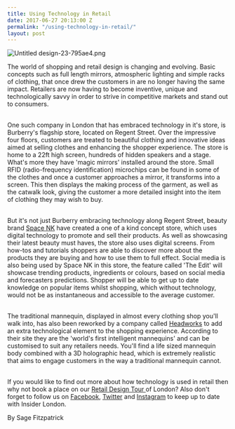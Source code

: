```yaml
---
title: Using Technology in Retail
date: 2017-06-27 20:13:00 Z
permalink: "/using-technology-in-retail/"
layout: post
---
```


![Untitled design-23-795ae4.png](/uploads/Untitled%20design-23-795ae4.png)

The world of shopping and retail design is changing and evolving. Basic concepts such as full length mirrors, atmospheric lighting and simple racks of clothing, that once drew the customers in are no longer having the same impact. Retailers are now having to become inventive, unique and technologically savvy in order to strive in competitive markets and stand out to consumers.

\
One such company in London that has embraced technology in it's store, is Burberry's flagship store, located on Regent Street. Over the impressive four floors, customers are treated to beautiful clothing and innovative ideas aimed at selling clothes and enhancing the shopper experience. The store is home to a 22ft high screen, hundreds of hidden speakers and a stage. What's more they have 'magic mirrors' installed around the store. Small RFID (radio-frequency identification) microchips can be found in some of the clothes and once a customer approaches a mirror, it transforms into a screen. This then displays the making process of the garment, as well as the catwalk look, giving the customer a more detailed insight into the item of clothing they may wish to buy.

\
But it's not just Burberry embracing technology along Regent Street, beauty brand [Space NK](http://www.spacenk.com/uk/en_GB/home-uk) have created a one of a kind concept store, which uses digital technology to promote and sell their products. As well as showcasing their latest beauty must haves, the store also uses digital screens. From how-tos and tutorials shoppers are able to discover more about the products they are buying and how to use them to full effect. Social media is also being used by Space NK in this store, the feature called 'The Edit' will showcase trending products, ingredients or colours, based on social media and forecasters predictions. Shopper will be able to get up to date knowledge on popular items whilst shopping, which without technology, would not be as instantaneous and accessible to the average customer. 

\
The traditional mannequin, displayed in almost every clothing shop you'll walk into, has also been reworked by a company called [Headworks](http://www.headworks.co.uk/)  to add an extra technological element to the shopping experience. According to their site they are the 'world's first intelligent mannequins' and can be customised to suit any retailers needs. You'll find a life sized mannequin body combined with a 3D holographic head, which is extremely realistic that aims to engage customers in the way a traditional mannequin cannot.

\
If you would like to find out more about how technology is used in retail then why not book a place on our [Retail Design Tour ](http://www.insider-london.co.uk/tours/retail-design/)of London?  Also don't forget to follow us on [Facebook](http://facebook.com/insiderlondon/), [Twitter](http://twitter.com/insiderlondon) and [Instagram](http://instagram.com/insiderlondontours/) to keep up to date with Insider London.

By Sage Fitzpatrick